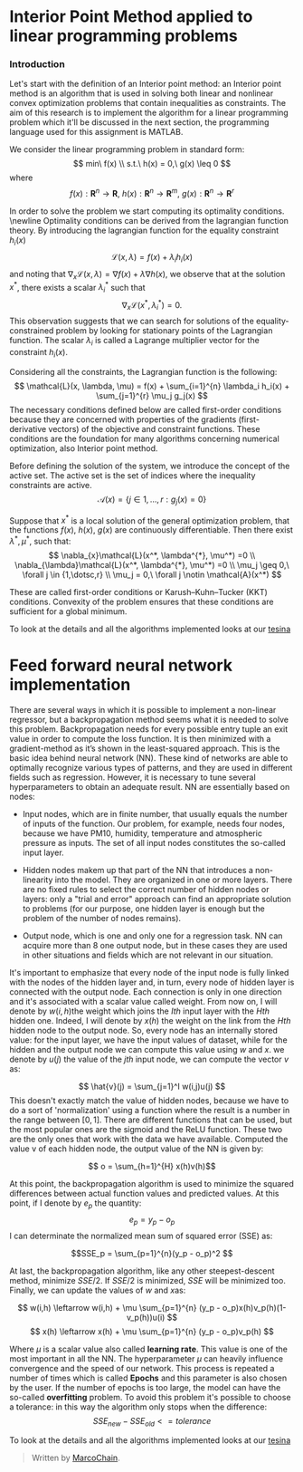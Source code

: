 # Interior Point Method applied to linear programming problems
  
### Introduction
Let's start with the definition of an Interior point method: an Interior point method is an algorithm that is used in solving both linear and nonlinear convex optimization problems that contain inequalities as constraints. The aim of this research is to implement the algorithm for a linear programming problem which it'll be discussed in the next section, the programming language used for this assignment is MATLAB. 

We consider the linear programming problem in standard form: 
$$
 min\ f(x) \\ 
 s.t.\ h(x) = 0,\ g(x) \leq 0
$$
where $$f(x): \textbf{R}^n \rightarrow \textbf{R},\ h(x): \textbf{R}^n \rightarrow \textbf{R}^m,\ g(x): \textbf{R}^n \rightarrow \textbf{R}^r$$

In order to solve the problem we start computing its optimality conditions. \newline
Optimality conditions can be derived from the lagrangian function theory. By introducing the lagrangian function for the equality constraint $h_i(x)$
$$
\mathcal{L}(x, \lambda) = f(x) + \lambda_i h_i(x)
$$
and noting that $\nabla_{x}\mathcal{L}(x, \lambda) = \nabla f(x) + \lambda \nabla h(x)$, we observe that at the solution $x^{*}$, there exists a scalar $\lambda_i ^{*}$ such that 
$$
\nabla_{x}\mathcal{L}(x^*, \lambda_i^{*}) =0.
$$
This observation suggests that we can search for solutions of the equality-constrained
problem by looking for stationary points of the Lagrangian function. The scalar $\lambda_i$  is called a Lagrange multiplier vector for the constraint $h_i(x)$. 

Considering all the constraints, the Lagrangian function is the following:
$$
\mathcal{L}(x, \lambda, \mu) = f(x) + \sum_{i=1}^{n} \lambda_i h_i(x) + \sum_{j=1}^{r} \mu_j g_j(x)
$$
The necessary conditions defined below are called first-order conditions because they are concerned with properties of the gradients (first-derivative vectors) of the objective and constraint functions. These conditions are the foundation for many algorithms concerning numerical optimization, also Interior point method.

Before defining the solution of the system, we introduce the concept of the active set. The active set is the set of indices where the inequality constraints are active. 
$$
\mathcal{A}(x) = \{ j \in {1,\dotsc,r}: g_j(x)=0 \}
$$

Suppose that $x^{*}$ is a local solution of the general optimization problem, that the functions $f(x),\ h(x),\ g(x)$ are continuously differentiable. Then there exist  $\lambda^{*}, \mu^{*}$, such that:
$$
\nabla_{x}\mathcal{L}(x^*, \lambda^{*}, \mu^*) =0 \\
\nabla_{\lambda}\mathcal{L}(x^*, \lambda^{*}, \mu^*) =0 \\
\mu_j \geq 0,\ \forall j \in {1,\dotsc,r} \\
\mu_j = 0,\ \forall j \notin \mathcal{A}(x^*) 
$$

These are called first-order conditions or Karush–Kuhn–Tucker (KKT) conditions. Convexity of the problem ensures that these conditions are sufficient for a global
minimum. 

To look at the details and all the algorithms implemented looks at  our [tesina](https://github.com/MarcoChain/Numerical-Optimization-for-Large-Scale-problems-and-Stochastic-optimization/blob/master/assignment_opt_c1.pdf)
# Feed forward neural network implementation
There are several ways in which it is possible to implement a non-linear regressor, but a backpropagation method seems what it is needed to solve this problem. Backpropagation needs for every possible entry tuple an exit value in order to compute the loss function. It is then minimized with a gradient-method as it’s shown in the least-squared approach. This is the basic idea behind neural network (NN). These kind of networks are able to optimally recognize various types of patterns, and they are used in different fields such as regression. However, it is necessary to tune several hyperparameters to obtain an adequate result. NN are essentially based on nodes: 
- Input nodes, which are in finite number, that usually equals the number of inputs of the function. Our problem, for example, needs four nodes, because we have PM10, humidity, temperature and atmospheric pressure as inputs. The set of all input nodes constitutes the so-called input layer. 

- Hidden nodes makem up that part of the NN that introduces a non-linearity into the model. They are organized in one or more layers. There are no fixed rules to select the correct number of hidden nodes or layers: only a "trial and error" approach can find an appropriate solution to problems (for our purpose, one hidden layer is enough but the problem of the number of nodes remains).
-   Output node, which is one and only one for a regression task. NN can acquire more than 8 one output node, but in these cases they are used in other situations and fields which are not relevant in our situation.

It's important to emphasize that every node of the input node is fully linked with the nodes of the hidden layer and, in turn, every node of hidden layer is connected with the output node. Each connection is only in one direction and it's associated with a scalar value called weight. From now on, I will denote by $w(i,h)$the weight which joins the $Ith$  input layer with the $Hth$ hidden one. Indeed, I will denote by $x(h)$ the weight on the link from the $Hth$ hidden node to the output node. So, every node has an internally stored value: for the input layer, we have the input values of dataset, while for the hidden and the output node we can compute this value using $w$ and $x$. we denote by $u(j)$ the value of the  $jth$  input node, we can compute the vector $v$ as:

$$ 
\hat{v}(j) = \sum_{j=1}^I w(i,j)u(j)
$$
This doesn't exactly match the value of hidden nodes, because we have to do a sort of  'normalization' using a function where the result is a number in the range between $[0, 1]$. There are different functions that can be used, but the most popular ones are the sigmoid and the ReLU function. These two are the only ones that work with the data we have available.
Computed the value  v of each hidden node, the output value of the NN is given by:

$$ o = \sum_{h=1}^{H} x(h)v(h)$$

At this point, the backpropagation algorithm is used to minimize the squared differences between actual function values and predicted values. At this point, if I denote by $e_p$ the quantity:
$$ e_p = y_p - o_p $$
I can determinate the normalized mean sum of squared error (SSE) as:

$$SSE_p = \sum_{p=1}^{n}(y_p - o_p)^2 $$

At last, the  backpropagation algorithm,  like any other steepest-descent method,  minimize $SSE/2$. If $SSE/2$ is minimized, $SSE$ will be minimized too. 
Finally, we can update the values of $w$ and $x$as:

$$
w(i,h) \leftarrow w(i,h) + \mu \sum_{p=1}^{n} (y_p - o_p)x(h)v_p(h)(1-v_p(h))u(i)
$$ $$
x(h) \leftarrow  x(h) + \mu \sum_{p=1}^{n} (y_p - o_p)v_p(h)
$$

Where $\mu$ is a scalar value also called $\textbf{ learning rate}$. This value is one of the most important in all the NN. The hyperparameter  $\mu$ can heavily influence convergence and the speed of our network. 
This process is repeated a number of times which is called $\textbf{Epochs}$ and this parameter is also chosen by the user. If the number of epochs is too large, the model can have the so-called $\textbf{overfitting}$ problem. To avoid this problem it's possible to choose a tolerance: in this way the algorithm only stops when the difference:
$$
 SSE_{new} - SSE_{old} <= tolerance 
$$

To look at the details and all the algorithms implemented looks at  our [tesina](https://github.com/MarcoChain/Numerical-Optimization-for-Large-Scale-problems-and-Stochastic-optimization/blob/master/Relazione.pdf)

> Written by [MarcoChain](https://www.linkedin.com/in/marcogullotto/).
